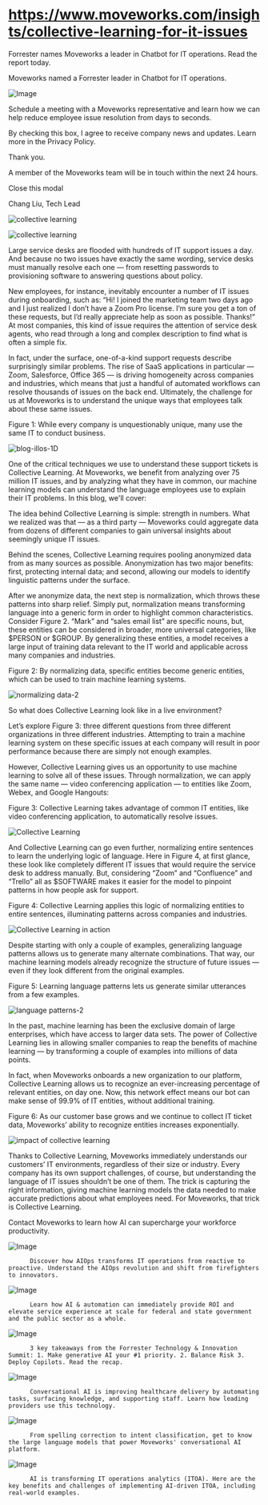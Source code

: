 # https://www.moveworks.com/insights/collective-learning-for-it-issues

Forrester names Moveworks a leader in Chatbot for IT operations. Read the report today.

Moveworks named a Forrester leader in Chatbot for IT operations. 

![Image](https://www.moveworks.com/hubfs/img/site/qr-demo.png)

Schedule a meeting with a Moveworks representative and learn how we can help reduce employee issue resolution from days to seconds.

By checking this box, I agree to receive company news and updates. Learn more in the Privacy Policy.

Thank you.

A member of the Moveworks team will be in touch within the next 24 hours.



  Close this modal
  



Chang Liu, Tech Lead


![collective learning](https://www.moveworks.com/hubfs/22_MW_Blog_CollectiveLearning_Feature_v03.jpg)

![collective learning](https://www.moveworks.com/hubfs/22_MW_Blog_CollectiveLearning_Feature_v03.jpg)

Large service desks are flooded with hundreds of IT support issues a day. And because no two issues have exactly the same wording, service desks must manually resolve each one — from resetting passwords to provisioning software to answering questions about policy.

New employees, for instance, inevitably encounter a number of IT issues during onboarding, such as: “Hi! I joined the marketing team two days ago and I just realized I don’t have a Zoom Pro license. I’m sure you get a ton of these requests, but I’d really appreciate help as soon as possible. Thanks!” At most companies, this kind of issue requires the attention of service desk agents, who read through a long and complex description to find what is often a simple fix.

In fact, under the surface, one-of-a-kind support requests describe surprisingly similar problems. The rise of SaaS applications in particular — Zoom, Salesforce, Office 365 — is driving homogeneity across companies and industries, which means that just a handful of automated workflows can resolve thousands of issues on the back end. Ultimately, the challenge for us at Moveworks is to understand the unique ways that employees talk about these same issues.

Figure 1: While every company is unquestionably unique, many use the same IT to conduct business.

![blog-illos-1D](https://www.moveworks.com/hs-fs/hubfs/blog-illos-1D.png?noresize&width=760&name=blog-illos-1D.png)

One of the critical techniques we use to understand these support tickets is Collective Learning. At Moveworks, we benefit from analyzing over 75 million IT issues, and by analyzing what they have in common, our machine learning models can understand the language employees use to explain their IT problems. In this blog, we'll cover:

The idea behind Collective Learning is simple: strength in numbers. What we realized was that — as a third party — Moveworks could aggregate data from dozens of different companies to gain universal insights about seemingly unique IT issues.

Behind the scenes, Collective Learning requires pooling anonymized data from as many sources as possible. Anonymization has two major benefits: first, protecting internal data; and second, allowing our models to identify linguistic patterns under the surface.

After we anonymize data, the next step is normalization, which throws these patterns into sharp relief. Simply put, normalization means transforming language into a generic form in order to highlight common characteristics. Consider Figure 2. “Mark” and “sales email list” are specific nouns, but, these entities can be considered in broader, more universal categories, like $PERSON or $GROUP. By generalizing these entities, a model receives a large input of training data relevant to the IT world and applicable across many companies and industries.

Figure 2: By normalizing data, specific entities become generic entities, which can be used to train machine learning systems. 

![normalizing data-2](https://www.moveworks.com/hs-fs/hubfs/normalizing%20data-2.png?noresize&width=692&name=normalizing%20data-2.png)

So what does Collective Learning look like in a live environment?

Let’s explore Figure 3: three different questions from three different organizations in three different industries. Attempting to train a machine learning system on these specific issues at each company will result in poor performance because there are simply not enough examples.

However, Collective Learning gives us an opportunity to use machine learning to solve all of these issues. Through normalization, we can apply the same name — video conferencing application — to entities like Zoom, Webex, and Google Hangouts:

Figure 3: Collective Learning takes advantage of common IT entities, like video conferencing application, to automatically resolve issues.

![Collective Learning](https://www.moveworks.com/hs-fs/hubfs/Collective%20Learning.png?noresize&width=450&name=Collective%20Learning.png)

And Collective Learning can go even further, normalizing entire sentences to learn the underlying logic of language. Here in Figure 4, at first glance, these look like completely different IT issues that would require the service desk to address manually. But, considering “Zoom” and “Confluence” and “Trello” all as $SOFTWARE makes it easier for the model to pinpoint patterns in how people ask for support.

Figure 4: Collective Learning applies this logic of normalizing entities to entire sentences, illuminating patterns across companies and industries.   

![Collective Learning in action](https://www.moveworks.com/hs-fs/hubfs/Collective%20Learning%20in%20action.png?noresize&width=700&name=Collective%20Learning%20in%20action.png)

Despite starting with only a couple of examples, generalizing language patterns allows us to generate many alternate combinations. That way, our machine learning models already recognize the structure of future issues — even if they look different from the original examples.

Figure 5: Learning language patterns lets us generate similar utterances from a few examples.

![language patterns-2](https://www.moveworks.com/hs-fs/hubfs/language%20patterns-2.png?noresize&width=512&name=language%20patterns-2.png)

In the past, machine learning has been the exclusive domain of large enterprises, which have access to larger data sets. The power of Collective Learning lies in allowing smaller companies to reap the benefits of machine learning — by transforming a couple of examples into millions of data points.

In fact, when Moveworks onboards a new organization to our platform, Collective Learning allows us to recognize an ever-increasing percentage of relevant entities, on day one. Now, this network effect means our bot can make sense of 99.9% of IT entities, without additional training.

Figure 6: As our customer base grows and we continue to collect IT ticket data, Moveworks’ ability to recognize entities increases exponentially. 

![impact of collective learning](https://www.moveworks.com/hs-fs/hubfs/impact%20of%20collective%20learning.png?noresize&width=700&name=impact%20of%20collective%20learning.png)

Thanks to Collective Learning, Moveworks immediately understands our customers’ IT environments, regardless of their size or industry. Every company has its own support challenges, of course, but understanding the language of IT issues shouldn’t be one of them. The trick is capturing the right information, giving machine learning models the data needed to make accurate predictions about what employees need. For Moveworks, that trick is Collective Learning.

Contact  Moveworks to learn how AI can supercharge your workforce productivity.

![Image](https://www.moveworks.com/hs-fs/hubfs/AIOps-featured-image.png?length=50&name=AIOps-featured-image.png)


          Discover how AIOps transforms IT operations from reactive to proactive. Understand the AIOps revolution and shift from firefighters to innovators.
        

![Image](https://www.moveworks.com/hs-fs/hubfs/Public-Sector-Convo-AI.png?length=50&name=Public-Sector-Convo-AI.png)


          Learn how AI & automation can immediately provide ROI and elevate service experience at scale for federal and state government and the public sector as a whole.
        

![Image](https://www.moveworks.com/hs-fs/hubfs/Forrester%20T%26I%20%281%29.png?length=50&name=Forrester%20T&I%20%281%29.png)


          3 key takeaways from the Forrester Technology & Innovation Summit: 1. Make generative AI your #1 priority. 2. Balance Risk 3. Deploy Copilots. Read the recap.
        

![Image](https://www.moveworks.com/hs-fs/hubfs/healthcare-test.png?length=50&name=healthcare-test.png)


          Conversational AI is improving healthcare delivery by automating tasks, surfacing knowledge, and supporting staff. Learn how leading providers use this technology.
        

![Image](https://www.moveworks.com/hs-fs/hubfs/Moveworks_LLM_Feature.png?length=50&name=Moveworks_LLM_Feature.png)


          From spelling correction to intent classification, get to know the large language models that power Moveworks' conversational AI platform.
        

![Image](https://www.moveworks.com/hs-fs/hubfs/ITOA_feature.png?length=50&name=ITOA_feature.png)


          AI is transforming IT operations analytics (ITOA). Here are the key benefits and challenges of implementing AI-driven ITOA, including real-world examples.
        

